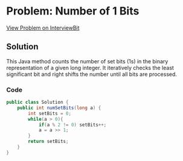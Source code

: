 # Problem: Number of 1 Bits

[View Problem on InterviewBit](https://www.interviewbit.com/problems/number-of-1-bits/)

## Solution

This Java method counts the number of set bits (1s) in the binary representation of a given long integer. It iteratively checks the least significant bit and right shifts the number until all bits are processed.

### Code
```java
public class Solution {
    public int numSetBits(long a) {
        int setBits = 0;
        while(a > 0){
            if(a % 2 != 0) setBits++;
            a = a >> 1;
        }
        return setBits;
    }
}
